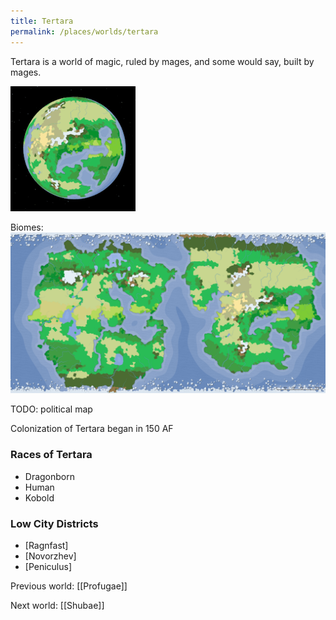 ```yaml
---
title: Tertara
permalink: /places/worlds/tertara
---
```

Tertara is a world of magic, ruled by mages, and some would say, built by mages.

![Tertara from Orbit](../../assets/img/tertara-orbit.gif)

Biomes:
![Tertara Biomes](../../assets/img/tertara-biomes.png)

TODO: political map

Colonization of Tertara began in 150 AF

### Races of Tertara
- Dragonborn
- Human
- Kobold

### Low City Districts
- [Ragnfast]
- [Novorzhev]
- [Peniculus]

Previous world: [[Profugae]]

Next world: [[Shubae]]